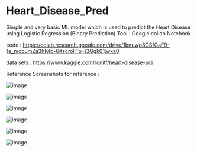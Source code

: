 # Heart_Disease_Pred

Simple and very basic ML model which is used to predict the Heart Disease using Logistic Regression (Binary Prediction)
Tool : Google collab Notebook

code : https://colab.research.google.com/drive/1bnuwp8CSfGaF9-1e_mobJmZa3hIvIp-6#scrollTo=i3Ggk01jwxa0

data sets : https://www.kaggle.com/ronitf/heart-disease-uci

Reference Screenshots for reference :

![image](https://user-images.githubusercontent.com/66254994/153897460-d17ebd28-3510-47b7-bb75-b6b8a58d82b9.png)

![image](https://user-images.githubusercontent.com/66254994/153897560-26602cfc-e27f-4047-aa84-7283632e2989.png)

![image](https://user-images.githubusercontent.com/66254994/153897690-540e3837-0af8-45e9-bff6-1575ae499114.png)

![image](https://user-images.githubusercontent.com/66254994/153897795-22a55c7d-fb25-4d4b-800c-89d4faf219f3.png)

![image](https://user-images.githubusercontent.com/66254994/153897929-59cc3459-6679-47a4-951b-0e283b58dfc8.png)

![image](https://user-images.githubusercontent.com/66254994/153898006-b9ae7c6a-dfe0-4694-8896-18f338c44e21.png)


